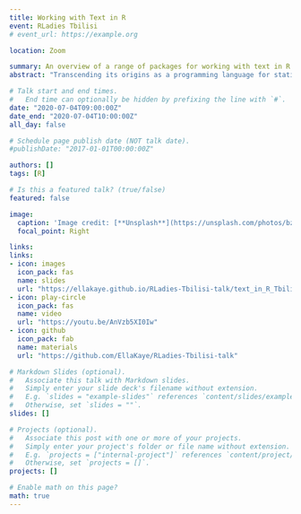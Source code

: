 ```yaml
---
title: Working with Text in R
event: RLadies Tbilisi
# event_url: https://example.org

location: Zoom

summary: An overview of a range of packages for working with text in R.
abstract: "Transcending its origins as a programming language for statistics, R provides excellent tools for working with text. This tidyverse-based talk will provide an overview of some of the fantastic packages available for this, including (but not limited to) `stringr`, `RVerbalExpressions`, `tidytext` and `wordcloud`."

# Talk start and end times.
#   End time can optionally be hidden by prefixing the line with `#`.
date: "2020-07-04T09:00:00Z"
date_end: "2020-07-04T10:00:00Z"
all_day: false

# Schedule page publish date (NOT talk date).
#publishDate: "2017-01-01T00:00:00Z"

authors: []
tags: [R]

# Is this a featured talk? (true/false)
featured: false

image:
  caption: 'Image credit: [**Unsplash**](https://unsplash.com/photos/bzdhc5b3Bxs)'
  focal_point: Right

links:
links:
- icon: images
  icon_pack: fas
  name: slides
  url: "https://ellakaye.github.io/RLadies-Tbilisi-talk/text_in_R_Tbilisi.html#1"
- icon: play-circle
  icon_pack: fas
  name: video
  url: "https://youtu.be/AnVzb5XI0Iw"
- icon: github
  icon_pack: fab
  name: materials
  url: "https://github.com/EllaKaye/RLadies-Tbilisi-talk"

# Markdown Slides (optional).
#   Associate this talk with Markdown slides.
#   Simply enter your slide deck's filename without extension.
#   E.g. `slides = "example-slides"` references `content/slides/example-slides.md`.
#   Otherwise, set `slides = ""`.
slides: []

# Projects (optional).
#   Associate this post with one or more of your projects.
#   Simply enter your project's folder or file name without extension.
#   E.g. `projects = ["internal-project"]` references `content/project/deep-learning/index.md`.
#   Otherwise, set `projects = []`.
projects: []

# Enable math on this page?
math: true
---
```


